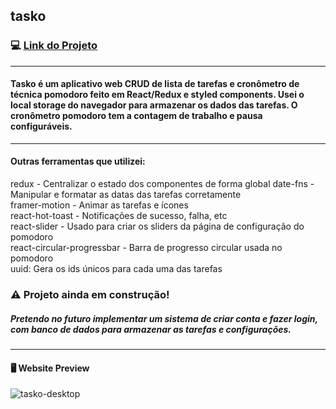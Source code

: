 ## tasko

### :computer: [Link do Projeto](https://tasko-nine.vercel.app/)

---

#### Tasko é um aplicativo web CRUD de lista de tarefas e cronômetro de técnica pomodoro feito em React/Redux e styled components. Usei o local storage do navegador para armazenar os dados das tarefas. O cronômetro pomodoro tem a contagem de trabalho e pausa configuráveis.

---
  
#### Outras ferramentas que utilizei:

redux - Centralizar o estado dos componentes de forma global 
date-fns - Manipular e formatar as datas das tarefas corretamente  
framer-motion - Animar as tarefas e ícones  
react-hot-toast - Notificações de sucesso, falha, etc  
react-slider - Usado para criar os sliders da página de configuração do pomodoro  
react-circular-progressbar - Barra de progresso circular usada no pomodoro  
uuid: Gera os ids únicos para cada uma das tarefas  

### :warning: Projeto ainda em construção!
##### Pretendo no futuro implementar um sistema de criar conta e fazer login, com banco de dados para armazenar as tarefas e configurações.

---

#### :desktop_computer: Website Preview
![tasko-desktop](https://user-images.githubusercontent.com/82607849/198061320-d8502ccf-1d37-420a-bc54-058adbba4b6b.jpg)

